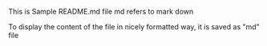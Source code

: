 This is Sample README.md file
md refers to mark down

To display the content of the file in nicely formatted way, it is saved as "md" file

